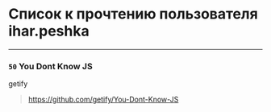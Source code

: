 # Список к прочтению пользователя ihar.peshka
---

### `50` You Dont Know JS
getify
> https://github.com/getify/You-Dont-Know-JS

